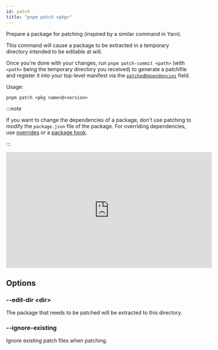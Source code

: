 ```yaml
---
id: patch
title: "pnpm patch <pkg>"
---
```


Prepare a package for patching (inspired by a similar command in Yarn).

This command will cause a package to be extracted in a temporary directory intended to be editable at will.

Once you're done with your changes, run `pnpm patch-commit <path>` (with `<path>` being the temporary directory you received) to generate a patchfile and register it into your top-level manifest via the [`patchedDependencies`] field.

Usage:

```
pnpm patch <pkg name>@<version>
```

[`patchedDependencies`]: ../package_json.md#pnpmpatcheddependencies

:::note

If you want to change the dependencies of a package, don't use patching to modify the `package.json` file of the package. For overriding dependencies, use [overrides] or a [package hook].

:::

[overrides]: ../package_json#pnpmoverrides
[package hook]: ../pnpmfile#hooksreadpackagepkg-context-pkg--promisepkg

<iframe width="560" height="315" src="https://www.youtube-nocookie.com/embed/0GjLqRGRbcY" title="The pnpm patch command demo" frameborder="0" allow="accelerometer; autoplay; clipboard-write; encrypted-media; gyroscope; picture-in-picture; fullscreen"></iframe>

## Options

### --edit-dir &lt;dir>

The package that needs to be patched will be extracted to this directory.

### --ignore-existing

Ignore existing patch files when patching.
